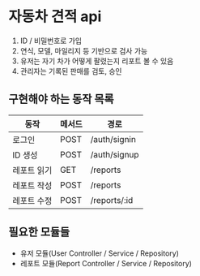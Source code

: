 # 자동차 견적 api

1. ID / 비밀번호로 가입
2. 연식, 모델, 마일리지 등 기반으로 검사 가능
3. 유저는 자기 차가 어떻게 팔렸는지 리포트 볼 수 있음
4. 관리자는 기록된 판매를 검토, 승인


## 구현해야 하는 동작 목록
동작 | 메서드 | 경로
|-|-|-|
|로그인 | POST  | /auth/signin |
|ID 생성 | POST | /auth/signup |
|레포트 읽기 | GET | /reports |
|레포트 작성 | POST | /reports |
|레포트 수정 | POST | /reports/:id |

## 필요한 모듈들

- 유저 모듈(User Controller / Service / Repository)  
- 레포트 모듈(Report Controller / Service / Repository)